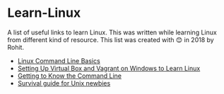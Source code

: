 # Learn-Linux
A list of useful links to learn Linux. This was written while learning Linux from different kind of resource. This list was created with :blush: in 2018 by Rohit.

- [Linux Command Line Basics](https://in.udacity.com/course/linux-command-line-basics--ud595) 
- [Setting Up Virtual Box and Vagrant on Windows to Learn Linux](https://www.youtube.com/watch?v=mPBWWu7sZU4)
- [Getting to Know the Command Line](https://www.davidbaumgold.com/tutorials/command-line/)
- [Survival guide for Unix newbies](http://matt.might.net/articles/basic-unix/) 
